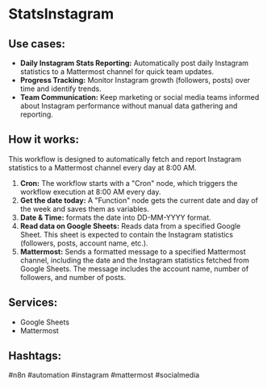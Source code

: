 # StatsInstagram

## Use cases:

- **Daily Instagram Stats Reporting:** Automatically post daily Instagram statistics to a Mattermost channel for quick team updates.
- **Progress Tracking:** Monitor Instagram growth (followers, posts) over time and identify trends.
- **Team Communication:** Keep marketing or social media teams informed about Instagram performance without manual data gathering and reporting.

## How it works:

This workflow is designed to automatically fetch and report Instagram statistics to a Mattermost channel every day at 8:00 AM.

1.  **Cron:** The workflow starts with a "Cron" node, which triggers the workflow execution at 8:00 AM every day.
2.  **Get the date today:** A "Function" node gets the current date and day of the week and saves them as variables.
3.  **Date & Time:** formats the date into DD-MM-YYYY format.
4.  **Read data on Google Sheets:** Reads data from a specified Google Sheet. This sheet is expected to contain the Instagram statistics (followers, posts, account name, etc.).
5.  **Mattermost:** Sends a formatted message to a specified Mattermost channel, including the date and the Instagram statistics fetched from Google Sheets. The message includes the account name, number of followers, and number of posts.

## Services:

-   Google Sheets
-   Mattermost

## Hashtags:

#n8n #automation #instagram #mattermost #socialmedia
